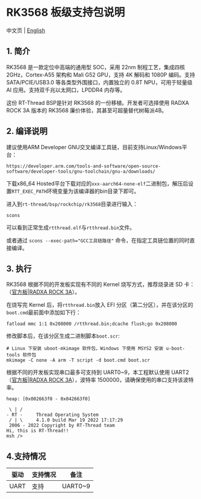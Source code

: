 # RK3568 板级支持包说明

中文页 | [English](README.md)

## 1. 简介

RK3568 是一款定位中高端的通用型 SOC，采用 22nm 制程工艺，集成四核 2GHz，Cortex-A55 架构和 Mali G52 GPU，支持 4K 解码和 1080P 编码。支持 SATA/PCIE/USB3.0 等各类型外围接口，内置独立的 0.8T NPU，可用于轻量级 AI 应用。支持双千兆以太网口，LPDDR4 内存等。

这份 RT-Thread BSP是针对 RK3568 的一份移植。开发者可选择使用 RADXA ROCK 3A 版本的 RK3568 廉价体验，其甚至可超量替代树莓派4B。

## 2. 编译说明

建议使用ARM Developer GNU交叉编译工具链，目前支持Linux/Windows平台：
```
https://developer.arm.com/tools-and-software/open-source-software/developer-tools/gnu-toolchain/gnu-a/downloads/
```
下载x86_64 Hosted平台下载对应的`xxx-aarch64-none-elf`二进制包，解压后设置`RTT_EXEC_PATH`环境变量为该编译器的bin目录下即可。

进入到`rt-thread/bsp/rockchip/rk3568`目录进行输入：
```
scons
```
可以看到正常生成`rtthread.elf`与`rtthread.bin`文件。

或者通过 `scons --exec-path="GCC工具链路径"` 命令，在指定工具链位置的同时直接编译。

## 3. 执行

RK3568 根据不同的开发板实现有不同的 Kernel 烧写方式，推荐烧录进 SD 卡：（[官方板](https://wiki.t-firefly.com/zh_CN/ROC-RK3568-PC/hardware_doc.html)|[RADXA ROCK 3A](https://wiki.radxa.com/Rock3/install/microSD)）。

在烧写完 Kernel 后，将`rtthread.bin`放入 EFI 分区（第二分区），并在该分区的`boot.cmd`最前面中添加如下行：
```shell
fatload mmc 1:1 0x208000 /rtthread.bin;dcache flush;go 0x208000
```
修改脚本后，在该分区生成二进制脚本`boot.scr`:
```shell
# Linux 下安装 uboot-mkimage 软件包，Windows 下使用 MSYS2 安装 u-boot-tools 软件包
mkimage -C none -A arm -T script -d boot.cmd boot.scr
```

根据不同的开发板实现串口最多可支持到 UART0~9，本工程默认使用 UART2（[官方板](https://wiki.t-firefly.com/zh_CN/ROC-RK3568-PC/debug.html)|[RADXA ROCK 3A](https://wiki.radxa.com/Rock3/dev/serial-console)），波特率 1500000，请确保使用的串口支持该波特率。

```
heap: [0x002663f0 - 0x042663f0]

 \ | /
- RT -     Thread Operating System
 / | \     4.1.0 build Mar 19 2022 17:17:29
 2006 - 2022 Copyright by RT-Thread team
Hi, this is RT-Thread!!
msh />
```

## 4.支持情况

| 驱动 | 支持情况  |  备注  |
| ------ | ----  | :------:  |
| UART | 支持 | UART0~9 |
